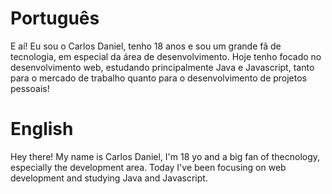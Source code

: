 # Português
E aí! Eu sou o Carlos Daniel, tenho 18 anos e sou um grande fã de tecnologia, em especial da área de desenvolvimento. Hoje tenho focado no desenvolvimento web, estudando principalmente Java e Javascript, tanto para o mercado de trabalho quanto para o desenvolvimento de projetos pessoais!

# English
Hey there! My name is Carlos Daniel, I'm 18 yo and a big fan of thecnology, especially the development area. Today I've been focusing on web development and studying Java and Javascript.
